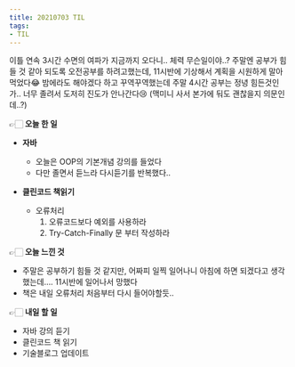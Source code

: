 ```yaml
---
title: 20210703 TIL
tags:
- TIL
---
```


이틀 연속 3시간 수면의 여파가 지금까지 오다니.. 체력 무슨일이야..? 주말엔 공부가 힘들 것 같아 되도록 오전공부를 하려고했는데, 11시반에 기상해서 계획을 시원하게 말아먹었다😂
밤에라도 해야겠다 하고 꾸역꾸역했는데 주말 4시간 공부는 정녕 힘든것인가.. 너무 졸려서 도저히 진도가 안나간다😢
(맥미니 사서 본가에 둬도 괜찮을지 의문인데..?)

👉🏻 **오늘 한 일**
- **자바**
	- 오늘은 OOP의 기본개념 강의를 들었다
	- 다만 졸면서 듣느라 다시듣기를 반복했다..

- **클린코드 책읽기**
	- 오류처리
		1. 오류코드보다 예외를 사용하라
		2. Try-Catch-Finally 문 부터 작성하라

👉🏻 **오늘 느낀 것**
- 주말은 공부하기 힘들 것 같지만, 어짜피 일찍 일어나니 아침에 하면 되겠다고 생각했는데…. 11시반에 일어나서 망했다
- 책은 내일 오류처리 처음부터 다시 들어야할듯..

👉🏻 **내일 할 일**
- 자바 강의 듣기
- 클린코드 책 읽기
- 기술블로그 업데이트